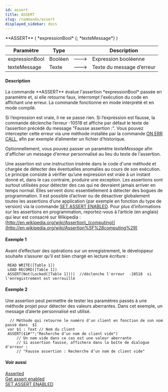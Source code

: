 ```yaml
---
id: assert
title: ASSERT
slug: /commands/assert
displayed_sidebar: docs
---
```


<!--REF #_command_.ASSERT.Syntax-->**ASSERT** ( *expressionBool* {; *texteMessage*} )<!-- END REF-->
<!--REF #_command_.ASSERT.Params-->
| Paramètre | Type |  | Description |
| --- | --- | --- | --- |
| expressionBool | Booléen | &#x1F852; | Expression booléenne |
| texteMessage | Texte | &#x1F852; | Texte du message d’erreur |

<!-- END REF-->

#### Description 

<!--REF #_command_.ASSERT.Summary-->La commande **ASSERT** évalue l'assertion *expressionBool* passée en paramètre et, si elle retourne faux, interrompt l'exécution du code en affichant une erreur.<!-- END REF--> La commande fonctionne en mode interprété et en mode compilé. 

Si l’expression est vraie, il ne se passe rien. Si l’expression est fausse, la commande déclenche l’erreur -10518 et affiche par défaut le texte de l’assertion précédé du message "Fausse assertion :". Vous pouvez intercepter cette erreur via une méthode installée par la commande [ON ERR CALL](on-err-call.md), afin par exemple d’alimenter un fichier d’historique. 

Optionnellement, vous pouvez passer un paramètre *texteMessage* afin d'afficher un message d'erreur personnalisé au lieu du texte de l'assertion. 

Une assertion est une instruction insérée dans le code d'une méthode et chargée de détecter des éventuelles anomalies au cours de son exécution. Le principe consiste à vérifier qu’une expression est vraie à un instant donné et, dans le cas contraire, produire une exception. Les assertions sont surtout utilisées pour détecter des cas qui ne devraient jamais arriver en temps normal. Elles servent donc essentiellement à détecter des bogues de programmation. Il est possible d’activer ou de désactiver globalement toutes les assertions d’une application (par exemple en fonction du type de version) via la commande [SET ASSERT ENABLED](set-assert-enabled.md). Pour plus d’informations sur les assertions en programmation, reportez-vous à l’article (en anglais) qui leur est consacré sur Wikipedia : [http://en.wikipedia.org/wiki/Assertion\_(computing)](http://en.wikipedia.org/wiki/Assertion%5F%28computing%29)

#### Exemple 1 

Avant d’effectuer des opérations sur un enregistrement, le développeur souhaite s’assurer qu’il est bien chargé en lecture écriture :

```4d
 READ WRITE([Table 1])
 LOAD RECORD([Table 1])
 ASSERT(Not(Locked([Table 1])))  //déclenche l'erreur  -10518  si l'enregistrement est verrouillé
```

#### Exemple 2 

Une assertion peut permettre de tester les paramètres passés à une méthode projet pour détecter des valeurs aberrantes. Dans cet exemple, un message d’alerte personnalisé est utilisé.

```4d
  // Méthode qui retourne le numéro d'un client en fonction de son nom passé dans  $1
 var $1 : Text // Nom du client
 ASSERT($1#"";"Recherche d’un nom de client vide")
     // Un nom vide dans ce cas est une valeur aberrante
     // Si assertion fausse, affichera dans la boîte de dialogue d'erreur :
     // "Fausse assertion : Recherche d’un nom de client vide"
```

#### Voir aussi 

[Asserted](asserted.md)  
[Get assert enabled](get-assert-enabled.md)  
[SET ASSERT ENABLED](set-assert-enabled.md)  